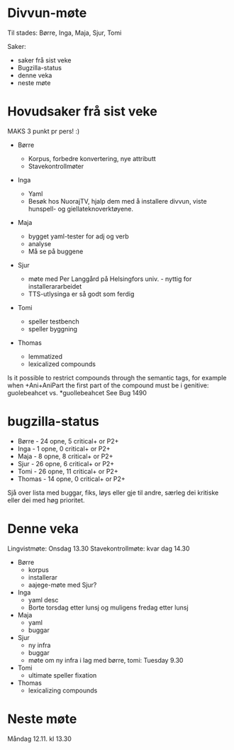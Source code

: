 # Divvun-møte

Til stades: Børre, Inga, Maja, Sjur, Tomi

Saker:
* saker frå sist veke
* Bugzilla-status
* denne veka
* neste møte

# Hovudsaker frå sist veke

MAKS 3 punkt pr pers! :)

* Børre
    - Korpus, forbedre konvertering, nye attributt
    - Stavekontrollmøter

* Inga
    - Yaml
    - Besøk hos NuorajTV, hjalp dem med å installere divvun, viste hunspell- og giellateknoverktøyene.

* Maja
    - bygget yaml-tester for adj og verb
    - analyse
    - Må se på buggene

* Sjur
    - møte med Per Langgård på Helsingfors univ. - nyttig for installerararbeidet
    - TTS-utlysinga er så godt som ferdig

* Tomi
    - speller testbench
    - speller byggning

* Thomas
    - lemmatized
    - lexicalized compounds

Is it possible to restrict compounds through the semantic tags, for example when +Ani+AniPart the first part of the compound must be i genitive: guolebeahcet vs. *guollebeahcet See Bug 1490

# bugzilla-status

* Børre  - 24 opne,  5 critical+ or P2+
* Inga   -  1 opne,  0 critical+ or P2+
* Maja   -  8 opne,  8 critical+ or P2+
* Sjur   - 26 opne,  6 critical+ or P2+
* Tomi   - 26 opne, 11 critical+ or P2+
* Thomas - 14 opne,  0 critical+ or P2+

Sjå over lista med buggar, fiks, løys eller gje til andre, særleg dei kritiske eller dei med høg prioritet.

# Denne veka

Lingvistmøte: Onsdag 13.30
Stavekontrollmøte: kvar dag 14.30

* Børre
    - korpus
    - installerar
    - aajege-møte med Sjur?
* Inga
    - yaml desc
    - Borte torsdag etter lunsj og muligens fredag etter lunsj
* Maja
    - yaml
    - buggar
* Sjur
    - ny infra
    - buggar
    - møte om ny infra i lag med børre, tomi: Tuesday 9.30
* Tomi
    - ultimate speller fixation
* Thomas
    - lexicalizing compounds

# Neste møte

Måndag 12.11. kl 13.30
